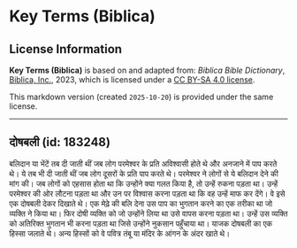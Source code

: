 # Key Terms (Biblica)

## License Information

**Key Terms (Biblica)** is based on and adapted from: _Biblica Bible Dictionary_, [Biblica, Inc.](https://www.biblica.com/), 2023, which is licensed under a [CC BY-SA 4.0 license](https://creativecommons.org/licenses/by-sa/4.0/legalcode.en).

This markdown version (created `2025-10-20`) is provided under the same license.



--------------------------------

## दोषबली (id: 183248)

बलिदान या भेंटें तब दी जाती थीं जब लोग परमेश्वर के प्रति अविश्वासी होते थे और अनजाने में पाप करते थे। ये तब भी दी जाती थीं जब लोग दूसरों के प्रति पाप करते थे। परमेश्वर ने लोगों से ये बलिदान देने की मांग की। जब लोगों को एहसास होता था कि उन्होंने क्या गलत किया है, तो उन्हें रुकना पड़ता था। उन्हें परमेश्वर की ओर लौटना पड़ता था और उन पर विश्वास करना पड़ता था कि वह उन्हें माफ कर देंगे। वे इसे एक दोषबली देकर दिखाते थे। एक मेढ़े की बलि देना उस पाप का भुगतान करने का एक तरीका था जो व्यक्ति ने किया था। फिर दोषी व्यक्ति को जो उन्होंने लिया था उसे वापस करना पड़ता था। उन्हें उस व्यक्ति को अतिरिक्त भुगतान भी करना पड़ता था जिसे उन्होंने नुकसान पहुँचाया था। याजक दोषबली का एक हिस्सा जलाते थे। अन्य हिस्सों को वे पवित्र तंबू या मंदिर के आंगन के अंदर खाते थे।


